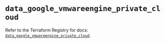 # `data_google_vmwareengine_private_cloud`

Refer to the Terraform Registry for docs: [`data_google_vmwareengine_private_cloud`](https://registry.terraform.io/providers/hashicorp/google/6.29.0/docs/data-sources/vmwareengine_private_cloud).
